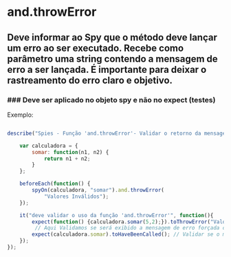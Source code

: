 # and.throwError
## Deve informar ao Spy que o método deve lançar um erro ao ser executado. Recebe como parâmetro uma string contendo a mensagem de erro a ser lançada. É importante para deixar o rastreamento do erro claro e objetivo.
### ### Deve ser aplicado no objeto spy e não no expect (testes)

Exemplo:

```js

describe("Spies - Função 'and.throwError'- Validar o retorno da mensagem de erro simulada", function(){

    var calculadora = {
        somar: function(n1, n2) {
            return n1 + n2;
        }
    };

    beforeEach(function() {
        spyOn(calculadora, "somar").and.throwError(
            "Valores Inválidos");
    });

    it("deve validar o uso da função 'and.throwError'", function(){
        expect(function() {calculadora.somar(5,2);}).toThrowError("Valores Inválidos");
         // Aqui Validamos se será exibido a mensagem de erro forçada com a função citada
        expect(calculadora.somar).toHaveBeenCalled(); // Validar se o método somar foi chamado 1x
    });
});
```


